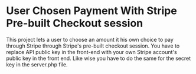 # User Chosen Payment With Stripe Pre-built Checkout session
This project lets a user to choose an amount it his own choice to pay through Stripe through Stripe's pre-built checkout session.
You have to replace API public key in the front-end with your own Stripe account's public key in the front end. Like wise you have to do the same for the secret key in the server.php file.